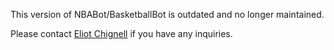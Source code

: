 This version of NBABot/BasketballBot is outdated and no longer maintained.

Please contact [Eliot Chignell](chig.js.org) if you have any inquiries.
